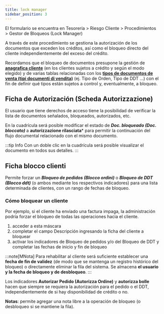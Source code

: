 ```yaml
---
title: lock manager
sidebar_position: 3
---
```


El formulario se encuentra en Tesorería > Riesgo Cliente > Procedimientos > Gestor de Bloqueos (Lock Manager)

A través de este procedimiento se gestiona la autorización de los documentos que exceden los créditos, así como el bloqueo directo del cliente independientemente del exceso del crédito.

Recordamos que el bloqueo de documentos presupone la gestión de [**anagrafica cliente**](/docs/erp-home/registers/contacts/create-new-contact/accounting-data/customer-vendors-data/payments) (en los clientes sujetos a crédito y según el modo elegido) y de varias tablas relacionadas con los [**tipos de documentos de venta (tipi documenti di vendita)**](/docs/configurations/tables/sales/sales-order-types) (ej. Tipo de Orden, Tipo de DDT ...) con el fin de definir qué tipos están sujetos a control y, eventualmente, a bloqueo.

## Ficha de Autorización (Scheda Autorizzazione)

El usuario que tiene derechos de acceso tiene la posibilidad de verificar la lista de documentos señalados, bloqueados, autorizados, etc.

En la cuadrícula será posible modificar el estado de ***Doc. bloqueado (Doc. bloccato)*** a **autorizzazione rilasciata*** para permitir la continuación del flujo documental relacionado con el mismo documento.

:::tip Info
Con un doble clic en la cuadrícula será posible visualizar el documento en todos sus detalles.
:::

## Ficha **blocco clienti**

Permite forzar un ***Bloqueo de pedidos (Blocco ordini)*** o ***Bloqueo de DDT (Blocco ddt)*** (o ambos mediante los respectivos indicadores) para una lista determinada de clientes, con un rango de fechas de bloqueo.

### Cómo bloquear un cliente

Por ejemplo, si el cliente ha enviado una factura impaga, la administración podría forzar el bloqueo de todas las operaciones hacia el cliente.

1. acceder a esta máscara
2. completar el campo Descripción ingresando la ficha del cliente a bloquear
3. activar los indicadores de Bloqueo de pedidos y/o del Bloqueo de DDT y completar las fechas de inicio y fin de bloqueo

:::note[MNota]
Para rehabilitar al cliente será suficiente establecer una **fecha de fin de validez** (de modo que se mantenga un registro histórico del bloqueo) o directamente eliminar la fila del sistema. 
Se almacena **el usuario y la fecha de bloqueo y de desbloqueo**.
:::

Los indicadores **Autorizar Pedido (Autorizza Ordine)** y **autorizza bolle** hacen que siempre se requiera la autorización para el pedido o el DDT, independientemente de si hay disponibilidad de crédito o no.

**Notas**: permite agregar una nota libre a la operación de bloqueo (o desbloqueo si se mantiene la fila).